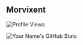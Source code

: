 ## Morvixent

![Profile Views](https://komarev.com/ghpvc/?username=YOUR_USERNAME)

![Your Name's GitHub Stats](https://github-readme-stats.vercel.app/api?username=Morvixent&show_icons=true&hide_title=true&count_private=true&theme=dark)
